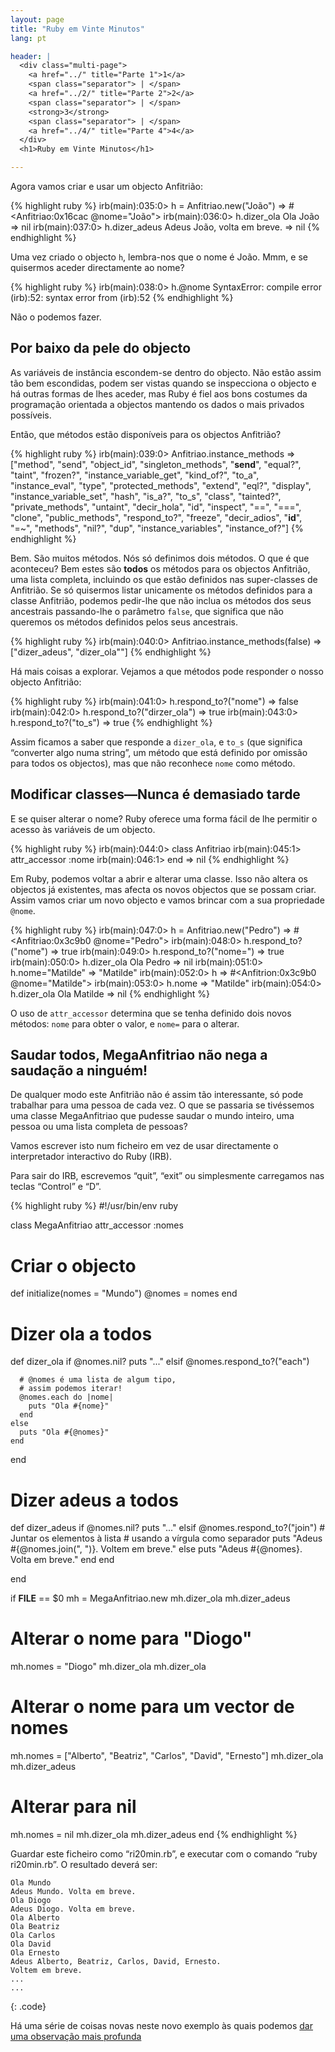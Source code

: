 ```yaml
---
layout: page
title: "Ruby em Vinte Minutos"
lang: pt

header: |
  <div class="multi-page">
    <a href="../" title="Parte 1">1</a>
    <span class="separator"> | </span>
    <a href="../2/" title="Parte 2">2</a>
    <span class="separator"> | </span>
    <strong>3</strong>
    <span class="separator"> | </span>
    <a href="../4/" title="Parte 4">4</a>
  </div>
  <h1>Ruby em Vinte Minutos</h1>

---
```


Agora vamos criar e usar um objecto Anfitrião:

{% highlight ruby %}
irb(main):035:0> h = Anfitriao.new("João")
=> #<Anfitriao:0x16cac @nome="João">
irb(main):036:0> h.dizer_ola
Ola João
=> nil
irb(main):037:0> h.dizer_adeus
Adeus João, volta em breve.
=> nil
{% endhighlight %}

Uma vez criado o objecto `h`, lembra-nos que o nome é João. Mmm, e se
quisermos aceder directamente ao nome?

{% highlight ruby %}
irb(main):038:0> h.@nome
SyntaxError: compile error
(irb):52: syntax error
        from (irb):52
{% endhighlight %}

Não o podemos fazer.

## Por baixo da pele do objecto

As variáveis de instância escondem-se dentro do objecto. Não estão assim
tão bem escondidas, podem ser vistas quando se inspecciona o objecto e
há outras formas de lhes aceder, mas Ruby é fiel aos bons costumes da
programação orientada a objectos mantendo os dados o mais privados
possíveis.

Então, que métodos estão disponíveis para os objectos Anfitrião?

{% highlight ruby %}
irb(main):039:0> Anfitriao.instance_methods
=> ["method", "send", "object_id", "singleton_methods",
    "__send__", "equal?", "taint", "frozen?",
    "instance_variable_get", "kind_of?", "to_a",
    "instance_eval", "type", "protected_methods", "extend",
    "eql?", "display", "instance_variable_set", "hash",
    "is_a?", "to_s", "class", "tainted?", "private_methods",
    "untaint", "decir_hola", "id", "inspect", "==", "===",
    "clone", "public_methods", "respond_to?", "freeze",
    "decir_adios", "__id__", "=~", "methods", "nil?", "dup",
    "instance_variables", "instance_of?"]
{% endhighlight %}

Bem. São muitos métodos. Nós só definimos dois métodos. O que é que
aconteceu? Bem estes são **todos** os métodos para os objectos
Anfitrião, uma lista completa, incluindo os que estão definidos nas
super-classes de Anfitrião. Se só quisermos listar unicamente os métodos
definidos para a classe Anfitrião, podemos pedir-lhe que não inclua os
métodos dos seus ancestrais passando-lhe o parâmetro `false`, que
significa que não queremos os métodos definidos pelos seus ancestrais.

{% highlight ruby %}
irb(main):040:0> Anfitriao.instance_methods(false)
=> ["dizer_adeus", "dizer_ola""]
{% endhighlight %}

Há mais coisas a explorar. Vejamos a que métodos pode responder o nosso
objecto Anfitrião:

{% highlight ruby %}
irb(main):041:0> h.respond_to?("nome")
=> false
irb(main):042:0> h.respond_to?("dirzer_ola")
=> true
irb(main):043:0> h.respond_to?("to_s")
=> true
{% endhighlight %}

Assim ficamos a saber que responde a `dizer_ola`, e `to_s` (que
significa “converter algo numa string”, um método que está definido por
omissão para todos os objectos), mas que não reconhece `nome` como
método.

## Modificar classes—Nunca é demasiado tarde

E se quiser alterar o nome? Ruby oferece uma forma fácil de lhe permitir
o acesso às variáveis de um objecto.

{% highlight ruby %}
irb(main):044:0> class Anfitriao
irb(main):045:1>   attr_accessor :nome
irb(main):046:1> end
=> nil
{% endhighlight %}

Em Ruby, podemos voltar a abrir e alterar uma classe. Isso não altera os
objectos já existentes, mas afecta os novos objectos que se possam
criar. Assim vamos criar um novo objecto e vamos brincar com a sua
propriedade `@nome`.

{% highlight ruby %}
irb(main):047:0> h = Anfitriao.new("Pedro")
=> #<Anfitriao:0x3c9b0 @nome="Pedro">
irb(main):048:0> h.respond_to?("nome")
=> true
irb(main):049:0> h.respond_to?("nome=")
=> true
irb(main):050:0> h.dizer_ola
Ola Pedro
=> nil
irb(main):051:0> h.nome="Matilde"
=> "Matilde"
irb(main):052:0> h
=> #<Anfitrion:0x3c9b0 @nome="Matilde">
irb(main):053:0> h.nome
=> "Matilde"
irb(main):054:0> h.dizer_ola
Ola Matilde
=> nil
{% endhighlight %}

O uso de `attr_accessor` determina que se tenha definido dois novos
métodos: `nome` para obter o valor, e `nome=` para o alterar.

## Saudar todos, MegaAnfitriao não nega a saudação a ninguém!

De qualquer modo este Anfitrião não é assim tão interessante, só pode
trabalhar para uma pessoa de cada vez. O que se passaria se tivéssemos
uma classe MegaAnfitriao que pudesse saudar o mundo inteiro, uma pessoa
ou uma lista completa de pessoas?

Vamos escrever isto num ficheiro em vez de usar directamente o
interpretador interactivo do Ruby (IRB).

Para sair do IRB, escrevemos “quit”, “exit” ou simplesmente carregamos
nas teclas “Control” e “D”.

{% highlight ruby %}
#!/usr/bin/env ruby

class MegaAnfitriao
  attr_accessor :nomes

  # Criar o objecto
  def initialize(nomes = "Mundo")
    @nomes = nomes
  end

  # Dizer ola a todos
  def dizer_ola
    if @nomes.nil?
      puts "..."
    elsif @nomes.respond_to?("each")

      # @nomes é uma lista de algum tipo,
      # assim podemos iterar!
      @nomes.each do |nome|
        puts "Ola #{nome}"
      end
    else
      puts "Ola #{@nomes}"
    end
  end

  # Dizer adeus a todos
  def dizer_adeus
    if @nomes.nil?
      puts "..."
    elsif @nomes.respond_to?("join")
      # Juntar os elementos à lista
      # usando a vírgula como separador
      puts "Adeus #{@nomes.join(", ")}. Voltem em breve."
    else
      puts "Adeus #{@nomes}. Volta em breve."
    end
  end

end


if __FILE__ == $0
  mh = MegaAnfitriao.new
  mh.dizer_ola
  mh.dizer_adeus

  # Alterar o nome para "Diogo"
  mh.nomes = "Diogo"
  mh.dizer_ola
  mh.dizer_ola

  # Alterar o nome para um vector de nomes
  mh.nomes = ["Alberto", "Beatriz", "Carlos",
    "David", "Ernesto"]
  mh.dizer_ola
  mh.dizer_adeus

  # Alterar para nil
  mh.nomes = nil
  mh.dizer_ola
  mh.dizer_adeus
end
{% endhighlight %}

Guardar este ficheiro como “ri20min.rb”, e executar com o comando “ruby
ri20min.rb”. O resultado deverá ser:

    Ola Mundo
    Adeus Mundo. Volta em breve.
    Ola Diogo
    Adeus Diogo. Volta em breve.
    Ola Alberto
    Ola Beatriz
    Ola Carlos
    Ola David
    Ola Ernesto
    Adeus Alberto, Beatriz, Carlos, David, Ernesto.
    Voltem em breve.
    ...
    ...
{: .code}

Há uma série de coisas novas neste novo exemplo às quais podemos [dar
uma observação mais profunda](../4/)


